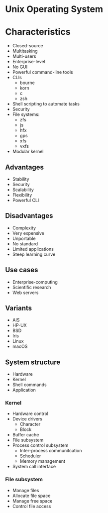 # Unix Operating System

# Characteristics

- Closed-source
- Multitasking
- Multi-users
- Enterprise-level
- No GUI
- Powerful command-line tools
- CLIs
  - bourne
  - korn
  - c
  - zsh
- Shell scripting to automate tasks
- Security
- File systems:
  - zfs
  - js
  - hfx
  - gps
  - xfs
  - vxfs
- Modular kernel

## Advantages

- Stability
- Security
- Scalability
- Flexibility
- Powerful CLI

## Disadvantages

- Complexity
- Very expensive
- Unportable
- No standard
- Limited applications
- Steep learning curve

## Use cases

- Enterprise-computing
- Scientific research
- Web servers

## Variants

- AIS
- HP-UX
- BSD
- Iris
- Linux
- macOS

## System structure

- Hardware
- Kernel
- Shell commands
- Application

### Kernel

- Hardware control
- Device drivers
  - Character
  - Block
- Buffer cache
- File subsystem
- Process control subsystem
  - Inter-process communitcation
  - Scheduler
  - Memory management
- System call interface

### File subsystem

- Manage files
- Allocate file space
- Manage free space
- Control file access